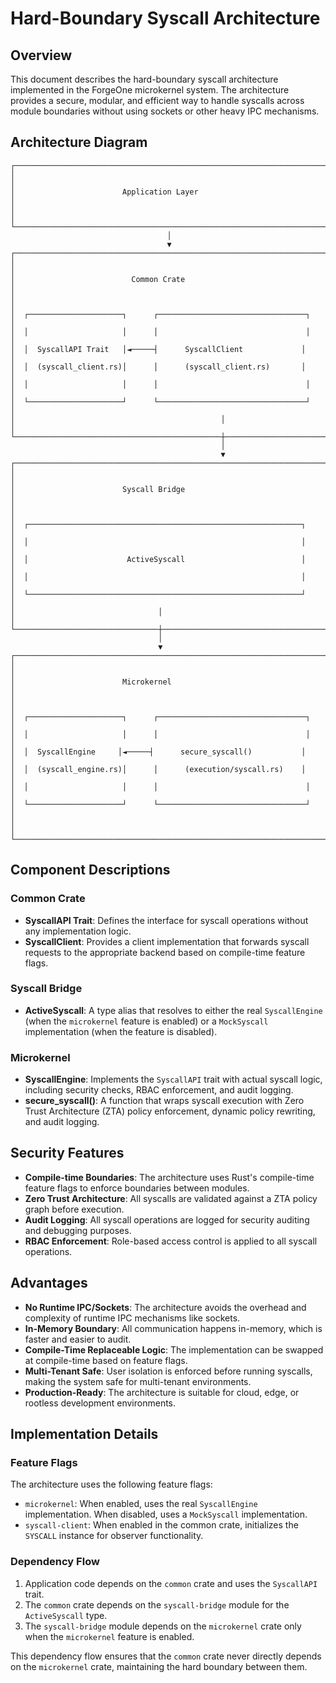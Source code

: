 # Hard-Boundary Syscall Architecture

## Overview

This document describes the hard-boundary syscall architecture implemented in the ForgeOne microkernel system. The architecture provides a secure, modular, and efficient way to handle syscalls across module boundaries without using sockets or other heavy IPC mechanisms.

## Architecture Diagram

```
┌───────────────────────────────────────────────────────────────────────┐
│                                                                       │
│                        Application Layer                              │
│                                                                       │
└───────────────────────────────────────────────────────────────────────┘
                                   │
                                   ▼
┌───────────────────────────────────────────────────────────────────────┐
│                                                                       │
│                          Common Crate                                 │
│                                                                       │
│  ┌─────────────────────┐      ┌─────────────────────────────────┐    │
│  │                     │      │                                 │    │
│  │  SyscallAPI Trait   │◄─────┤      SyscallClient             │    │
│  │  (syscall_client.rs)│      │      (syscall_client.rs)       │    │
│  │                     │      │                                 │    │
│  └─────────────────────┘      └─────────────────────────────────┘    │
│                                              │                       │
└──────────────────────────────────────────────┼───────────────────────┘
                                               │
                                               ▼
┌───────────────────────────────────────────────────────────────────────┐
│                                                                       │
│                        Syscall Bridge                                 │
│                                                                       │
│  ┌─────────────────────────────────────────────────────────────┐      │
│  │                                                             │      │
│  │                      ActiveSyscall                          │      │
│  │                                                             │      │
│  └─────────────────────────────────────────────────────────────┘      │
│                                │                                      │
└────────────────────────────────┼──────────────────────────────────────┘
                                 │
                                 ▼
┌───────────────────────────────────────────────────────────────────────┐
│                                                                       │
│                        Microkernel                                    │
│                                                                       │
│  ┌─────────────────────┐      ┌─────────────────────────────────┐    │
│  │                     │      │                                 │    │
│  │  SyscallEngine     │◄─────┤      secure_syscall()           │    │
│  │  (syscall_engine.rs)│      │      (execution/syscall.rs)    │    │
│  │                     │      │                                 │    │
│  └─────────────────────┘      └─────────────────────────────────┘    │
│                                                                       │
└───────────────────────────────────────────────────────────────────────┘
```

## Component Descriptions

### Common Crate

- **SyscallAPI Trait**: Defines the interface for syscall operations without any implementation logic.
- **SyscallClient**: Provides a client implementation that forwards syscall requests to the appropriate backend based on compile-time feature flags.

### Syscall Bridge

- **ActiveSyscall**: A type alias that resolves to either the real `SyscallEngine` (when the `microkernel` feature is enabled) or a `MockSyscall` implementation (when the feature is disabled).

### Microkernel

- **SyscallEngine**: Implements the `SyscallAPI` trait with actual syscall logic, including security checks, RBAC enforcement, and audit logging.
- **secure_syscall()**: A function that wraps syscall execution with Zero Trust Architecture (ZTA) policy enforcement, dynamic policy rewriting, and audit logging.

## Security Features

- **Compile-time Boundaries**: The architecture uses Rust's compile-time feature flags to enforce boundaries between modules.
- **Zero Trust Architecture**: All syscalls are validated against a ZTA policy graph before execution.
- **Audit Logging**: All syscall operations are logged for security auditing and debugging purposes.
- **RBAC Enforcement**: Role-based access control is applied to all syscall operations.

## Advantages

- **No Runtime IPC/Sockets**: The architecture avoids the overhead and complexity of runtime IPC mechanisms like sockets.
- **In-Memory Boundary**: All communication happens in-memory, which is faster and easier to audit.
- **Compile-Time Replaceable Logic**: The implementation can be swapped at compile-time based on feature flags.
- **Multi-Tenant Safe**: User isolation is enforced before running syscalls, making the system safe for multi-tenant environments.
- **Production-Ready**: The architecture is suitable for cloud, edge, or rootless development environments.

## Implementation Details

### Feature Flags

The architecture uses the following feature flags:

- `microkernel`: When enabled, uses the real `SyscallEngine` implementation. When disabled, uses a `MockSyscall` implementation.
- `syscall-client`: When enabled in the common crate, initializes the `SYSCALL` instance for observer functionality.

### Dependency Flow

1. Application code depends on the `common` crate and uses the `SyscallAPI` trait.
2. The `common` crate depends on the `syscall-bridge` module for the `ActiveSyscall` type.
3. The `syscall-bridge` module depends on the `microkernel` crate only when the `microkernel` feature is enabled.

This dependency flow ensures that the `common` crate never directly depends on the `microkernel` crate, maintaining the hard boundary between them.